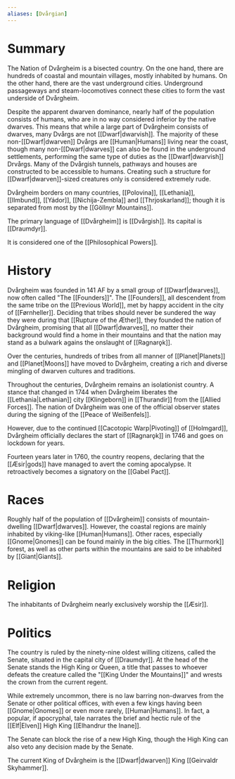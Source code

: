 ```yaml
---
aliases: [Dvårgian]
---
```

# Summary
The Nation of Dvårgheim is a bisected country. On the one hand, there are hundreds of coastal and mountain villages, mostly inhabited by humans. On the other hand, there are the vast underground cities. Underground passageways and steam-locomotives connect these cities to form the vast underside of Dvårgheim.

Despite the apparent dwarven dominance, nearly half of the population consists of humans, who are in no way considered inferior by the native dwarves. This means that while a large part of Dvårgheim consists of dwarves, many Dvårgs are not [[Dwarf|dwarvish]]. The majority of these non-[[Dwarf|dwarven]] Dvårgs are [[Human|Humans]] living near the coast, though many non-[[Dwarf|dwarves]] can also be found in the underground settlements, performing the same type of duties as the [[Dwarf|dwarvish]] Drvårgs. Many of the Dvårgish tunnels, pathways and houses are constructed to be accessible to humans. Creating such a structure for [[Dwarf|dwarven]]-sized creatures only is considered extremely rude.

Dvårgheim borders on many countries, [[Polovina]], [[Lethania]], [[Ilmbund]], [[Yádor]], [[Nichija-Zembla]] and [[Thrjoskarland]]; though it is separated from most by the [[Göllnyr Mountains]]. 

The primary language of [[Dvårgheim]] is [[Dvårgish]]. Its capital is [[Draumdyr]].

It is considered one of the [[Philosophical Powers]].

# History
Dvårgheim was founded in 141 AF by a small group of [[Dwarf|dwarves]], now often called "The [[Founders]]". The [[Founders]], all descendent from the same tribe on the [[Previous World]], met by happy accident in the city of [[Førnheller]]. Deciding that tribes should never be sundered the way they were during that [[Rupture of the Æther]], they founded the nation of Dvårgheim, promising that all [[Dwarf|dwarves]], no matter their background would find a home in their mountains and that the nation may stand as a bulwark agains the onslaught of [[Ragnarǫk]].

Over the centuries, hundreds of tribes from all manner of [[Planet|Planets]] and [[Planet|Moons]] have moved to Dvårgheim, creating a rich and diverse mingling of dwarven cultures and traditions.

Throughout the centuries, Dvårgheim remains an isolationist country. A stance that changed in 1744 when Dvårgheim liberates the [[Lethania|Lethanian]] city [[Klingeborn]] in [[Thurandir]] from the [[Allied Forces]]. The nation of Dvårgheim was one of the official observer states during the signing of the [[Peace of Weißenfels]].

However, due to the continued [[Cacotopic Warp|Pivoting]] of [[Holmgard]], Dvårgheim officially declares the start of [[Ragnarǫk]] in 1746 and goes on lockdown for years.

Fourteen years later in 1760, the country reopens, declaring that the [[Æsir|gods]] have managed to avert the coming apocalypse. It retroactively becomes a signatory on the [[Gabel Pact]].

# Races 
Roughly half of the population of [[Dvårgheim]] consists of mountain-dwelling [[Dwarf|dwarves]]. However, the coastal regions are mainly inhabited by viking-like [[Human|Humans]]. Other races, especially [[Gnome|Gnomes]] can be found mainly in the big cities. The [[Thurmork]] forest, as well as other parts within the mountains are said to be inhabited by [[Giant|Giants]].

# Religion
The inhabitants of Dvårgheim nearly exclusively worship the [[Æsir]].

# Politics 
The country is ruled by the ninety-nine oldest willing citizens, called the Senate, situated in the capital city of [[Draumdyr]]. At the head of the Senate stands the High King or Queen, a title that passes to whoever defeats the creature called the "[[King Under the Mountains]]" and wrests the crown from the current regent. 

While extremely uncommon, there is no law barring non-dwarves from the Senate or other political offices, with even a few kings having been [[Gnome|Gnomes]] or even more rarely, [[Human|Humans]]. In fact, a popular, if apocryphal, tale narrates the brief and hectic rule of the [[Elf|Elven]] High King [[Elhandrur the Inane]].

The Senate can block the rise of a new High King, though the High King can also veto any decision made by the Senate.

The current King of Dvårgheim is the [[Dwarf|dwarven]] King [[Geirvaldr Skyhammer]].